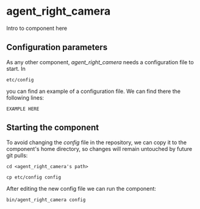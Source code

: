 # agent_right_camera
Intro to component here


## Configuration parameters
As any other component, *agent_right_camera* needs a configuration file to start. In
```
etc/config
```
you can find an example of a configuration file. We can find there the following lines:
```
EXAMPLE HERE
```

## Starting the component
To avoid changing the *config* file in the repository, we can copy it to the component's home directory, so changes will remain untouched by future git pulls:

```
cd <agent_right_camera's path> 
```
```
cp etc/config config
```

After editing the new config file we can run the component:

```
bin/agent_right_camera config
```

